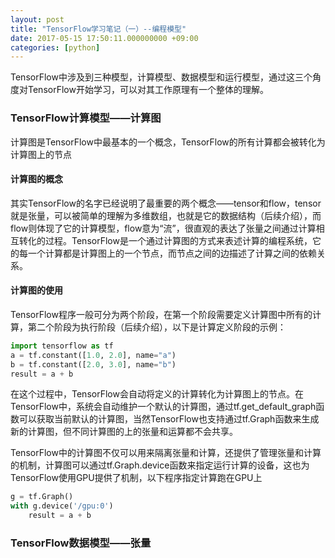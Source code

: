```yaml
---
layout: post
title: "TensorFlow学习笔记（一）--编程模型"
date: 2017-05-15 17:50:11.000000000 +09:00
categories: [python]
---
```

TensorFlow中涉及到三种模型，计算模型、数据模型和运行模型，通过这三个角度对TensorFlow开始学习，可以对其工作原理有一个整体的理解。

### TensorFlow计算模型——计算图
计算图是TensorFlow中最基本的一个概念，TensorFlow的所有计算都会被转化为计算图上的节点
#### 计算图的概念
其实TensorFlow的名字已经说明了最重要的两个概念——tensor和flow，tensor就是张量，可以被简单的理解为多维数组，也就是它的数据结构（后续介绍），而flow则体现了它的计算模型，flow意为“流”，很直观的表达了张量之间通过计算相互转化的过程。TensorFlow是一个通过计算图的方式来表述计算的编程系统，它的每一个计算都是计算图上的一个节点，而节点之间的边描述了计算之间的依赖关系。
#### 计算图的使用
TensorFlow程序一般可分为两个阶段，在第一个阶段需要定义计算图中所有的计算，第二个阶段为执行阶段（后续介绍），以下是计算定义阶段的示例：
```python
import tensorflow as tf
a = tf.constant([1.0, 2.0], name="a")
b = tf.constant([2.0, 3.0], name="b")
result = a + b
```
在这个过程中，TensorFlow会自动将定义的计算转化为计算图上的节点。在TensorFlow中，系统会自动维护一个默认的计算图，通过tf.get_default_graph函数可以获取当前默认的计算图，当然TensorFlow也支持通过tf.Graph函数来生成新的计算图，但不同计算图的上的张量和运算都不会共享。

TensorFlow中的计算图不仅可以用来隔离张量和计算，还提供了管理张量和计算的机制，计算图可以通过tf.Graph.device函数来指定运行计算的设备，这也为TensorFlow使用GPU提供了机制，以下程序指定计算跑在GPU上
```python
g = tf.Graph()
with g.device('/gpu:0')
    result = a + b
```
### TensorFlow数据模型——张量
